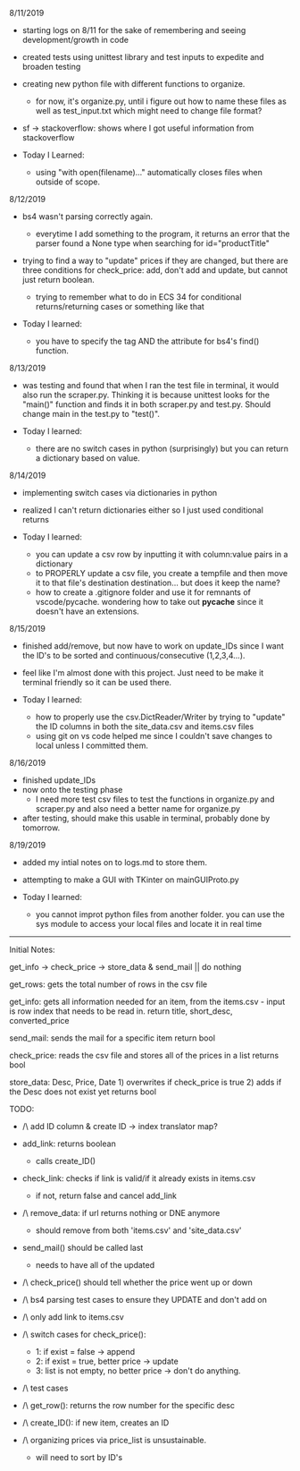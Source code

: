 8/11/2019
- starting logs on 8/11 for the sake of remembering and seeing development/growth in code
- created tests using unittest library and test inputs to expedite and broaden testing
- creating new python file with different functions to organize.
    - for now, it's organize.py, until i figure out how to name these files as well as test_input.txt which might need to change file format?
- sf -> stackoverflow: shows where I got useful information from stackoverflow

- Today I Learned:
    - using "with open(filename)..." automatically closes files when outside of scope. 

8/12/2019
- bs4 wasn't parsing correctly again.
    - everytime I add something to the program, it returns an error that the parser found a None type when searching for id="productTitle"
- trying to find a way to "update" prices if they are changed, but there are three conditions for check_price: add, don't add and update, but cannot just return boolean.
    - trying to remember what to do in ECS 34 for conditional returns/returning cases or something like that

- Today I learned:
    - you have to specify the tag AND the attribute for bs4's find() function.

8/13/2019
- was testing and found that when I ran the test file in terminal, it would also run the scraper.py. Thinking it is because unittest looks for the "main()" function and finds it in both scraper.py and test.py. Should change main in the test.py to "test()".


- Today I learned:
    - there are no switch cases in python (surprisingly) but you can return a dictionary based on value.

8/14/2019
- implementing switch cases via dictionaries in python
- realized I can't return dictionaries either so I just used conditional returns

- Today I learned:
    - you can update a csv row by inputting it with column:value pairs in a dictionary
    - to PROPERLY update a csv file, you create a tempfile and then move it to that file's destination destination... but does it keep the name?
    - how to create a .gitignore folder and use it for remnants of vscode/pycache. wondering how to take out __pycache__ since it doesn't have an extensions.

8/15/2019
- finished add/remove, but now have to work on update_IDs since I want the ID's to be sorted and continuous/consecutive (1,2,3,4...).
- feel like I'm almost done with this project. Just need to be make it terminal friendly so it can be used there.

- Today I learned:
    - how to properly use the csv.DictReader/Writer by trying to "update" the ID columns in both the site_data.csv and items.csv files
    - using git on vs code helped me since I couldn't save changes to local unless I committed them.
    
8/16/2019
- finished update_IDs
- now onto the testing phase
    - I need more test csv files to test the functions in organize.py and scraper.py and also need a better name for organize.py
- after testing, should make this usable in terminal, probably done by tomorrow.

8/19/2019
- added my intial notes on to logs.md to store them.
- attempting to make a GUI with TKinter on mainGUIProto.py


- Today I learned:
    - you cannot improt python files from another folder. you can use the sys module to access your local files and locate it in real time



--------------------------------------------
Initial Notes:

get_info -> check_price -> store_data & send_mail || do nothing

get_rows:
    gets the total number of rows in the csv file

get_info: 
    gets all information needed for an item, from the items.csv
        - input is row index that needs to be read in.
    return title, short_desc, converted_price

send_mail:
    sends the mail for a specific item
    return bool

check_price:
    reads the csv file and stores all of the prices in a list
    returns bool

store_data: Desc, Price, Date
    1) overwrites if check_price is true
    2) adds if the Desc does not exist yet
    returns bool


TODO:
- /\ add ID column & create ID -> index translator map?

- add_link: returns boolean
    - calls create_ID()

- check_link: checks if link is valid/if it already exists in items.csv
    - if not, return false and cancel add_link

- /\ remove_data: if url returns nothing or DNE anymore
    - should remove from both 'items.csv' and 'site_data.csv'

- send_mail() should be called last
    - needs to have all of the updated 

- /\ check_price() should tell whether the price went up or down

- /\ bs4 parsing test cases to ensure they UPDATE and don't add on

- /\ only add link to items.csv

- /\ switch cases for check_price():
    - 1: if exist = false -> append
    - 2: if exist = true, better price -> update
    - 3: list is not empty, no better price -> don't do anything.

- /\ test cases

- /\ get_row(): returns the row number for the specific desc

- /\ create_ID(): if new item, creates an ID

- /\ organizing prices via price_list is unsustainable.
    - will need to sort by ID's